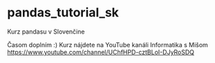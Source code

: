# pandas_tutorial_sk
Kurz pandasu v Slovenčine

Časom doplním :) Kurz nájdete na YouTube kanáli Informatika s Mišom https://www.youtube.com/channel/UChfHPD-cztBLoI-DJyRoSDQ
